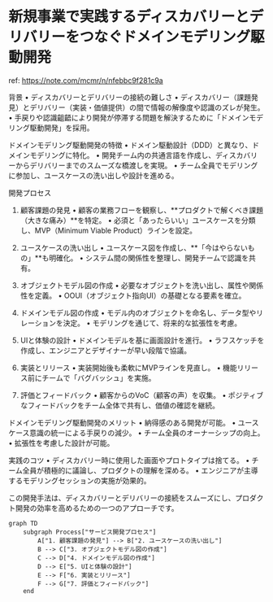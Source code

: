 # 新規事業で実践するディスカバリーとデリバリーをつなぐドメインモデリング駆動開発

ref: <https://note.com/mcmr/n/nfebbc9f281c9a>

背景
 • ディスカバリーとデリバリーの接続の難しさ
 • ディスカバリー（課題発見）とデリバリー（実装・価値提供）の間で情報の解像度や認識のズレが発生。
 • 手戻りや認識齟齬により開発が停滞する問題を解決するために「ドメインモデリング駆動開発」を採用。

ドメインモデリング駆動開発の特徴
 • ドメイン駆動設計（DDD）と異なり、ドメインモデリングに特化。
 • 開発チーム内の共通言語を作成し、ディスカバリーからデリバリーまでのスムーズな橋渡しを実現。
 • チーム全員でモデリングに参加し、ユースケースの洗い出しや設計を進める。

開発プロセス

1. 顧客課題の発見
 • 顧客の業務フローを観察し、**プロダクトで解くべき課題（大きな痛み）**を特定。
 • 必須と「あったらいい」ユースケースを分類し、MVP（Minimum Viable Product）ラインを設定。

2. ユースケースの洗い出し
 • ユースケース図を作成し、**「今はやらないもの」**も明確化。
 • システム間の関係性を整理し、開発チームで認識を共有。

3. オブジェクトモデル図の作成
 • 必要なオブジェクトを洗い出し、属性や関係性を定義。
 • OOUI（オブジェクト指向UI）の基礎となる要素を確立。

4. ドメインモデル図の作成
 • モデル内のオブジェクトを命名し、データ型やリレーションを決定。
 • モデリングを通じて、将来的な拡張性を考慮。

5. UIと体験の設計
 • ドメインモデルを基に画面設計を進行。
 • ラフスケッチを作成し、エンジニアとデザイナーが早い段階で協議。

6. 実装とリリース
 • 実装開始後も柔軟にMVPラインを見直し。
 • 機能リリース前にチームで「バグバッシュ」を実施。

7. 評価とフィードバック
 • 顧客からのVoC（顧客の声）を収集。
 • ポジティブなフィードバックをチーム全体で共有し、価値の確認を継続。

ドメインモデリング駆動開発のメリット
 • 納得感のある開発が可能。
 • ユースケース意識の統一による手戻りの減少。
 • チーム全員のオーナーシップの向上。
 • 拡張性を考慮した設計が可能。

実践のコツ
 • ディスカバリー時に使用した画面やプロトタイプは捨てる。
 • チーム全員が積極的に議論し、プロダクトの理解を深める。
 • エンジニアが主導するモデリングセッションの実施が効果的。

この開発手法は、ディスカバリーとデリバリーの接続をスムーズにし、プロダクト開発の効率を高めるための一つのアプローチです。

```mermaid
graph TD
    subgraph Process["サービス開発プロセス"]
        A["1. 顧客課題の発見"] --> B["2. ユースケースの洗い出し"]
        B --> C["3. オブジェクトモデル図の作成"]
        C --> D["4. ドメインモデル図の作成"]
        D --> E["5. UIと体験の設計"]
        E --> F["6. 実装とリリース"]
        F --> G["7. 評価とフィードバック"]
    end
```
